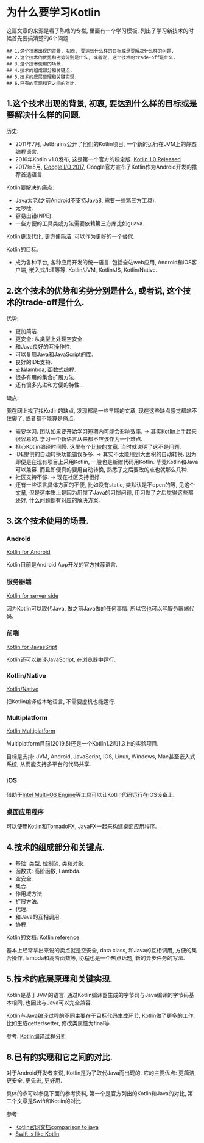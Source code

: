 # 为什么要学习Kotlin
这篇文章的来源是看了陈皓的专栏, 里面有一个学习模板, 列出了学习新技术的时候首先要搞清楚的6个问题:
```
## 1.这个技术出现的背景, 初衷, 要达到什么样的目标或是要解决什么样的问题.
## 2.这个技术的优势和劣势分别是什么, 或者说, 这个技术的trade-off是什么.
## 3.这个技术使用的场景.
## 4.技术的组成部分和关键点.
## 5.技术的底层原理和关键实现.
## 6.已有的实现和它之间的对比.
```

## 1.这个技术出现的背景, 初衷, 要达到什么样的目标或是要解决什么样的问题.
历史:
* 2011年7月, JetBrains公开了他们的Kotlin项目, 一个新的运行在JVM上的静态编程语言.
* 2016年Kotlin v1.0发布, 这是第一个官方的稳定版. [Kotlin 1.0 Released](https://blog.jetbrains.com/kotlin/2016/02/kotlin-1-0-released-pragmatic-language-for-jvm-and-android/)
* 2017年5月, [Google I/O 2017](https://android-developers.googleblog.com/2017/05/google-io-2017-empowering-developers-to.html), Google官方宣布了Kotlin作为Android开发的推荐首选语言. 

Kotlin要解决的痛点:
* Java太老(之前Android不支持Java8, 需要一些第三方工具).
* 太啰嗦.
* 容易出错(NPE). 
* 一些方便的工具类或方法需要依赖第三方库比如guava.  

Kotlin更现代化, 更方便简洁, 可以作为更好的一个替代.

Kotlin的目标:
* 成为各种平台, 各种应用开发的统一语言. 包括全站web应用, Android和iOS客户端, 嵌入式/IoT等等. Kotlin/JVM, Kotlin/JS, Kotlin/Native.

## 2.这个技术的优势和劣势分别是什么, 或者说, 这个技术的trade-off是什么.
优势: 
* 更加简洁.
* 更安全: 从类型上处理空安全.
* 和Java良好的互操作性.
* 可以复用Java和JavaScript的库.
* 良好的IDE支持.
* 支持lambda, 函数式编程.
* 很多有用的集合扩展方法.
* 还有很多先进和方便的特性...

缺点:

我在网上找了找Kotlin的缺点, 发现都是一些早期的文章, 现在这些缺点感觉都站不住脚了, 或者都不能算是痛点.

* 需要学习. 团队如果要开始学习短期内可能会影响效率. -> 其实Kotlin上手起来很容易的. 学习一个新语言从来都不应该作为一个难点.
* 担心Kotlin编译时间慢. 这里有个[比较的文章](https://medium.com/keepsafe-engineering/kotlin-vs-java-compilation-speed-e6c174b39b5d). 当时就说明了这不是问题.
* IDE提供的自动转换功能错误多多. -> 其实不太能用到大面积的自动转换. 因为即便是在现有项目上采用Kotlin, 一般也是新赠代码用Kotlin. 毕竟Kotlin和Java可以兼容. 而且即便真的要用自动转换, 熟悉了之后要改的点也就那么几种.
* 社区支持不够. -> 现在社区支持很好.
* 还有一些语言具体方面的不便, 比如没有static, 类默认是不open的等, 见这个[文章](https://medium.com/keepsafe-engineering/kotlin-the-good-the-bad-and-the-ugly-bf5f09b87e6f), 但是这本质上是因为用惯了Java的习惯问题,  用习惯了之后觉得这些都还好, 什么问题都有对应的解决方案.

## 3.这个技术使用的场景.
### Android
[Kotlin for Android](https://kotlinlang.org/docs/reference/android-overview.html)

Kotlin目前是Android App开发的官方推荐语言.


### 服务器端
[Kotlin for server side](https://kotlinlang.org/docs/reference/server-overview.html)

因为Kotlin可以取代Java, 做之前Java做的任何事情. 所以它也可以写服务器端代码.

### 前端
[Kotlin for JavasSript](https://kotlinlang.org/docs/reference/js-overview.html)

Kotlin还可以编译JavaScript, 在浏览器中运行.

### Kotlin/Native
[Kotlin/Native](https://kotlinlang.org/docs/reference/native-overview.html)

把Kotlin编译成本地语言, 不需要虚机也能运行.

### Multiplatform
[Kotlin Multiplatform](https://kotlinlang.org/docs/reference/multiplatform.html)

Multiplatform目前(2019.5)还是一个Kotlin1.2和1.3上的实验项目.

目标是支持: JVM, Android, JavaScript, iOS, Linux, Windows, Mac甚至嵌入式系统, 从而能支持多平台的代码共享.

### iOS
借助于[Intel Multi-OS Engine](https://software.intel.com/en-us/multi-os-engine)等工具可以让Kotlin代码运行在iOS设备上.


### 桌面应用程序
可以使用Kotlin和[TornadoFX](https://github.com/edvin/tornadofx), [JavaFX](https://docs.oracle.com/javase/8/javafx/get-started-tutorial/jfx-overview.htm)一起来构建桌面应用程序.


## 4.技术的组成部分和关键点.
* 基础: 类型, 控制流, 类和对象.
* 函数式: 高阶函数, Lambda.
* 空安全.
* 集合.
* 作用域方法.
* 扩展方法.
* 代理.
* 和Java的互相调用.
* 协程.

Kotlin的文档:
[Kotlin reference](https://kotlinlang.org/docs/reference/)

基本上经常拿出来说的卖点就是空安全, data class, 和Java的互相调用, 方便的集合操作, lambda和高阶函数等, 协程也是一个热点话题, 新的异步任务的写法. 

## 5.技术的底层原理和关键实现.
Kotlin是基于JVM的语言.
通过Kotlin编译器生成的字节码与Java编译的字节码基本相同, 也因此与Java可以完全兼容.

Kotlin与Java编译过程的不同主要在于目标代码生成环节, Kotlin做了更多的工作, 比如生成getter/setter, 修改类属性为final等.

参考: [Kotlin编译过程分析](http://shinelw.com/2017/03/19/kotlin-compiler-process-analysis/)

## 6.已有的实现和它之间的对比.
对于Android开发者来说, Kotlin是为了取代Java而出现的.
它的主要优点: 更简洁, 更安全, 更先进, 更好用.



具体的点可以参见下面的参考资料,
第一个是官方列出的Kotlin和Java的对比, 第二个文章是Swift和Kotlin的对比.

参考:
* [Kotlin官网文档comparison to java](https://kotlinlang.org/docs/reference/comparison-to-java.html)
* [Swift is like Kotlin](http://nilhcem.com/swift-is-like-kotlin/)